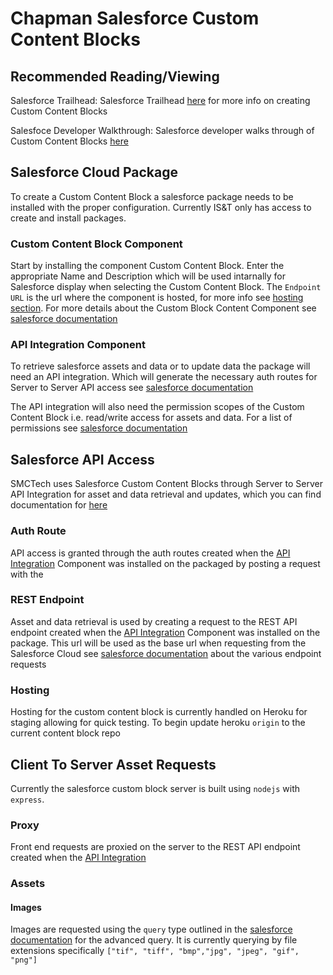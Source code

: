 # Chapman Salesforce Custom Content Blocks

## Recommended Reading/Viewing

Salesforce Trailhead: Salesforce Trailhead [here](https://trailhead.salesforce.com/content/learn/modules/content-builder-block-sdk) for more info on creating Custom Content Blocks

Salesfoce Developer Walkthrough: Salesforce developer walks through of Custom Content Blocks [here](https://www.youtube.com/watch?v=-02YOSySYcA&feature=youtu.be&t=667)

## Salesforce Cloud Package

To create a Custom Content Block a salesforce package needs to be installed with the proper configuration. Currently IS&T only has access to create and install packages.

### Custom Content Block Component

Start by installing the component Custom Content Block. Enter the appropriate Name and Description which will be used intarnally for Salesforce display when selecting the Custom Content Block. The `Endpoint URL` is the url where the component is hosted, for more info see [hosting section](#hosting). For more details about the Custom Block Content Component see [salesforce documentation](https://developer.salesforce.com/docs/atlas.en-us.noversion.mc-app-development.meta/mc-app-development/create-content-block.htm)

### API Integration Component

To retrieve salesforce assets and data or to update data the package will need an API integration. Which will generate the necessary auth routes for Server to Server API access see [salesforce documentation](https://developer.salesforce.com/docs/atlas.en-us.noversion.mc-app-development.meta/mc-app-development/api-integration.htm)

The API integration will also need the permission scopes of the Custom Content Block i.e. read/write access for assets and data. For a list of permissions see [salesforce documentation](https://developer.salesforce.com/docs/atlas.en-us.noversion.mc-app-development.meta/mc-app-development/data-access-permissions.htm)

## Salesforce API Access

SMCTech uses Salesforce Custom Content Blocks through Server to Server API Integration for asset and data retrieval and updates,  which you can find documentation for [here](https://developer.salesforce.com/docs/atlas.en-us.mc-app-development.meta/mc-app-development/integration-s2s-client-credentials.htm)

### Auth Route

API access is granted through the auth routes created when the [API Integration](#API-Integration-Component) Component was installed on the packaged by posting a request with the 

### REST Endpoint

Asset and data retrieval is used by creating a request to the REST API endpoint created when the [API Integration](#API-Integration-Component) Component was installed on the package. This url will be used as the base url when requesting from the Salesforce Cloud see [salesforce documentation](https://developer.salesforce.com/docs/atlas.en-us.noversion.mc-apis.meta/mc-apis/content-api.htm) about the various endpoint requests

### Hosting

Hosting for the custom content block is currently handled on Heroku for staging allowing for quick testing. To begin update heroku `origin` to the current content block repo 

## Client To Server Asset Requests

Currently the salesforce custom block server is built using `nodejs` with `express`.

### Proxy

Front end requests are proxied on the server to the REST API endpoint created when the [API Integration](#API-Integration-Component)

### Assets

#### Images

Images are requested using the `query` type outlined in the [salesforce documentation](https://developer.salesforce.com/docs/atlas.en-us.noversion.mc-apis.meta/mc-apis/routes.htm#detail_advancedQuery) for the advanced query. It is currently querying by file extensions specifically `["tif", "tiff", "bmp","jpg", "jpeg", "gif", "png"]`